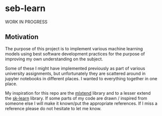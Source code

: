 # seb-learn

WORK IN PROGRESS

## Motivation 
The purpose of this project is to implement various machine learning models
using best software development practices for the purpose of improving my own
understanding on the subject.

Some of these I might have implemented previously as part of various university
assignments, but unfortunately they are scattered around in jupyter notebooks
in different places. I wanted to everything together in one place.

My inspiration for this repo are the
[mlxtend](https://github.com/rasbt/mlxtend) library and to a lesser extend the
[sk-learn](https://scikit-learn.org/stable/) library. If some parts of my code
are drawn / inspired from someone else I will make it known/put the appropriate
references. If I miss a reference please do not hesitate to let me know.